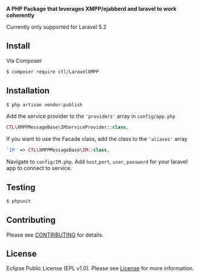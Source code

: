 **A PHP Package that leverages XMPP/ejabberd and laravel to work coherently**

Currently only supported for Laravel 5.2

## Install

Via Composer

``` bash
$ composer require ctl/LaravelXMPP
```

## Installation


``` bash
$ php artisan vendor:publish
```

Add the service provider to the `'providers'` array in `config/app.php`

``` php
CTL\XMPPMessageBase\IMServiceProvider::class,
```

If you want to use the Facade class, add the class to the `'aliases'` array

```php
'IM' => CTL\XMPPMessageBase\IM::class,
```

Navigate to `config/IM.php`. Add `host`,`port`, `user`, `password` for your laravel app to connect to service.


## Testing

``` bash
$ phpunit
```

## Contributing

Please see [CONTRIBUTING](https://github.com/Core-Tech-Labs/LaravelXMPP/blob/master/CONTRIBUTING.md) for details.

## License

Eclipse Public License (EPL v1.0). Please see [License](LICENSE.md) for more information.
